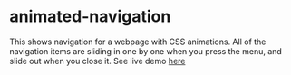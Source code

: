 # animated-navigation
This shows navigation for a webpage with CSS animations. All of the navigation items are sliding in one by one when you press the menu, and slide out when you close it. See live demo [here](https://smkil.github.io/animated-navigation/)
